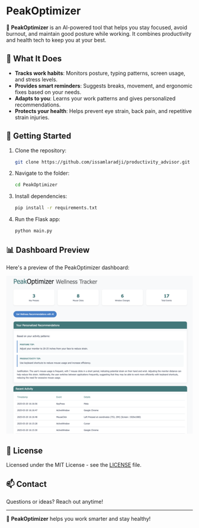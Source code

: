 # PeakOptimizer

🚀 **PeakOptimizer** is an AI-powered tool that helps you stay focused, avoid burnout, and maintain good posture while working. It combines productivity and health tech to keep you at your best.

## 🔹 What It Does
- **Tracks work habits**: Monitors posture, typing patterns, screen usage, and stress levels.
- **Provides smart reminders**: Suggests breaks, movement, and ergonomic fixes based on your needs.
- **Adapts to you**: Learns your work patterns and gives personalized recommendations.
- **Protects your health**: Helps prevent eye strain, back pain, and repetitive strain injuries.

## 🚀 Getting Started
1. Clone the repository:
   ```bash
   git clone https://github.com/issamlaradji/productivity_advisor.git
   ```
2. Navigate to the folder:
   ```bash
   cd PeakOptimizer
   ```
3. Install dependencies:
   ```bash
   pip install -r requirements.txt
   ```
4. Run the Flask app:
   ```bash
   python main.py
   ```

## 📊 Dashboard Preview

Here's a preview of the PeakOptimizer dashboard:

![Dashboard](templates/dashboard.png)


## 📜 License
Licensed under the MIT License - see the [LICENSE](LICENSE) file.

## 📫 Contact
Questions or ideas? Reach out anytime!

---

🌟 **PeakOptimizer** helps you work smarter and stay healthy!
